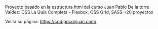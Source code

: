 Proyecto basado en la estructura html del curso Juan Pablo De la torre Valdez: 
CSS La Guía Completa - Flexbox, CSS Grid, SASS +20 proyectos

Visita su página: https://codigoconjuan.com/
